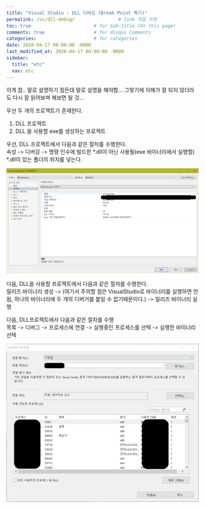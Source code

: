 ```yaml
---
title: "Visual Studio : DLL 디버깅 (Break Point 찍기)"
permalink: /vs/dll-debug/                # link 직접 지정
toc: true                       # for Sub-title (On this page)
comments: true                  # for disqus Comments
categories:                     # for categories
date: 2020-04-17 00:00:00 -0000
last_modified_at: 2020-04-17 00:00:00 -0000
sidebar:
  title: "etc"
  nav: etc
---
```


이게 참.. 말로 설명하기 힘든데 말로 설명을 해야함... 그렇기에 이해가 잘 되지 않더라도 다시 잘 읽어보며 해보면 될 것...

우선 두 개의 프로젝트가 존재한다.<br>
1. DLL 프로젝트<br>
2. DLL 을 사용할 exe를 생성하는 프로젝트<br>

우선, DLL 프로젝트에서 다음과 같은 절차를 수행한다.<br>
속성 -> 디버깅 -> 명령 인수에 빌드한 *.dll이 아닌 사용될(exe 바이너리에서 실행할) *.dll이 있는 폴더의 위치를 넣는다.

![](/file/image/VS_DLL_Debug_Image_01.png)

다음, DLL을 사용할 프로젝트에서 다음과 같은 절차를 수행한다.<br>
릴리즈 바이너리 생성 -> (여기서 주의할 점은 VisualStudio로 바이너리를 실행하면 안됨, 하나의 바이너리에 두 개의 디버거를 붙일 수 없기때문이다.) -> 릴리즈 바이너리 실행

다음, DLL프로젝트에서 다음과 같은 절차를 수행<br>
목록 -> 디버그 -> 프로세스에 연결 -> 실행중인 프로세스를 선택 -> 실행한 바이너리 선택

![](/file/image/VS_DLL_Debug_Image_02.png)